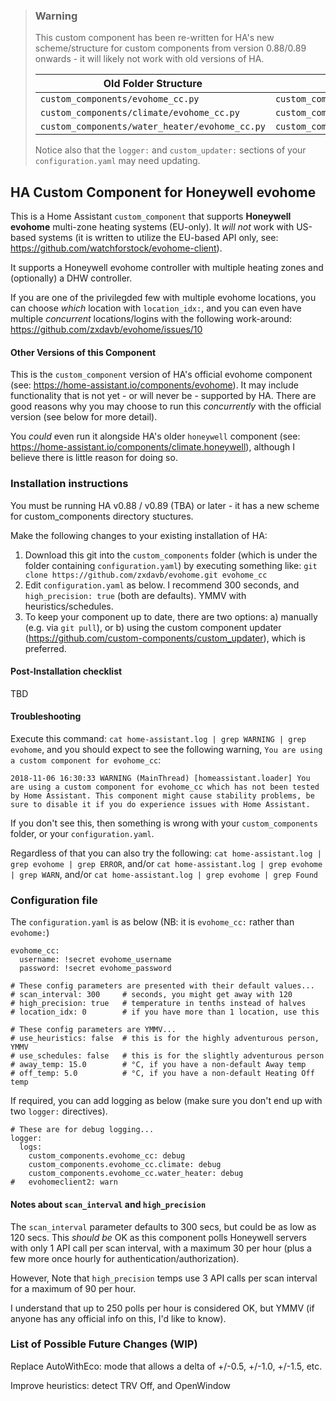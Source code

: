 > ### Warning
>
> This custom component has been re-written for HA's new scheme/structure for custom components from version 0.88/0.89 onwards - it will likely not work with old versions of HA.
> 
> |**Old Folder Structure**|**New Folder Structure**
> |---|---
> ```custom_components/evohome_cc.py```|```custom_components/evohome_cc/__init__.py```
> ```custom_components/climate/evohome_cc.py```|```custom_components/evohome_cc/climate.py```
> ```custom_components/water_heater/evohome_cc.py```|```custom_components/evohome_cc/water_heater.py```
> 
> Notice also that the `logger:` and `custom_updater:` sections of your `configuration.yaml` may need updating. 

## HA Custom Component for Honeywell evohome

This is a Home Assistant `custom_component` that supports **Honeywell evohome** multi-zone heating systems (EU-only).  It _will not_ work with US-based systems (it is written to utilize the EU-based API only, see: https://github.com/watchforstock/evohome-client).

It supports a Honeywell evohome controller with multiple heating zones and (optionally) a DHW controller.  

If you are one of the privilegded few with multiple evohome locations, you can choose _which_ location with `location_idx:`, and you can even have multiple _concurrent_ locations/logins with the following work-around: https://github.com/zxdavb/evohome/issues/10

#### Other Versions of this Component

This is the `custom_component` version of HA's official evohome component (see: https://home-assistant.io/components/evohome).  It may include functionality that is not yet - or will never be - supported by HA.  There are good reasons why you may choose to run this _concurrently_ with the official version (see below for more detail).

You _could_ even run it alongside HA's older `honeywell` component (see: https://home-assistant.io/components/climate.honeywell), although I believe there is little reason for doing so.

### Installation instructions

You must be running HA v0.88 / v0.89 (TBA) or later - it has a new scheme for custom_components directory stuctures.  

Make the following changes to your existing installation of HA:
 1. Download this git into the `custom_components` folder (which is under the folder containing `configuration.yaml`) by executing something like: `git clone https://github.com/zxdavb/evohome.git evohome_cc`
 2. Edit `configuration.yaml` as below.  I recommend 300 seconds, and `high_precision: true` (both are defaults). YMMV with heuristics/schedules.
 3. To keep your component up to date, there are two options: a) manually (e.g. via `git pull`), or b) using the custom component updater (https://github.com/custom-components/custom_updater), which is preferred.
 
#### Post-Installation checklist

TBD

#### Troubleshooting

Execute this command: `cat home-assistant.log | grep WARNING | grep evohome`, and you should expect to see the following warning, `You are using a custom component for evohome_cc`:
```
2018-11-06 16:30:33 WARNING (MainThread) [homeassistant.loader] You are using a custom component for evohome_cc which has not been tested by Home Assistant. This component might cause stability problems, be sure to disable it if you do experience issues with Home Assistant.
```

If you don't see this, then something is wrong with your `custom_components` folder, or your `configuration.yaml`.

Regardless of that you can also try the following:
  `cat home-assistant.log | grep evohome | grep ERROR`, and/or
  `cat home-assistant.log | grep evohome | grep WARN`, and/or
  `cat home-assistant.log | grep evohome | grep Found`

### Configuration file

The `configuration.yaml` is as below (NB: it is `evohome_cc:` rather than `evohome:`)

```
evohome_cc:
  username: !secret evohome_username
  password: !secret evohome_password

# These config parameters are presented with their default values...
# scan_interval: 300     # seconds, you might get away with 120
# high_precision: true   # temperature in tenths instead of halves
# location_idx: 0        # if you have more than 1 location, use this

# These config parameters are YMMV...
# use_heuristics: false  # this is for the highly adventurous person, YMMV
# use_schedules: false   # this is for the slightly adventurous person
# away_temp: 15.0        # °C, if you have a non-default Away temp
# off_temp: 5.0          # °C, if you have a non-default Heating Off temp
```

If required, you can add logging as below (make sure you don't end up with two `logger:` directives).

```
# These are for debug logging...
logger:
  logs:
    custom_components.evohome_cc: debug
    custom_components.evohome_cc.climate: debug
    custom_components.evohome_cc.water_heater: debug
#   evohomeclient2: warn
```

#### Notes about `scan_interval` and `high_precision`

The `scan_interval` parameter defaults to 300 secs, but could be as low as 120 secs.  This _should be_ OK as this component polls Honeywell servers with only 1 API call per scan interval, with a maximum 30 per hour (plus a few more once hourly for authentication/authorization).

However, Note that `high_precision` temps use 3 API calls per scan interval for a maximum of 90 per hour.

I understand that up to 250 polls per hour is considered OK, but YMMV (if anyone has any official info on this, I'd like to know).

### List of Possible Future Changes (WIP)

Replace AutoWithEco: mode that allows a delta of +/-0.5, +/-1.0, +/-1.5, etc.

Improve heuristics: detect TRV Off, and OpenWindow

